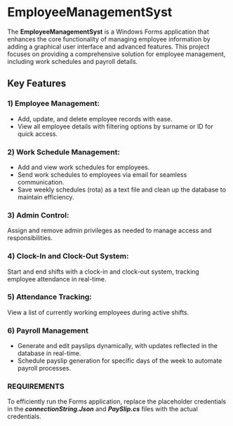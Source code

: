 # EmployeeManagementSyst 
The **EmployeeManagementSyst** is a Windows Forms application that enhances the core functionality of managing employee information by adding a graphical user interface and advanced features. This project focuses on providing a comprehensive solution for employee management, including work schedules and payroll details.

## Key Features

### 1) Employee Management:
- Add, update, and delete employee records with ease.
- View all employee details with filtering options by surname or ID for quick access.

### 2) Work Schedule Management:
- Add and view work schedules for employees.
- Send work schedules to employees via email for seamless communication.
- Save weekly schedules (rota) as a text file and clean up the database to maintain efficiency.

### 3) Admin Control:
Assign and remove admin privileges as needed to manage access and responsibilities.

### 4) Clock-In and Clock-Out System:
Start and end shifts with a clock-in and clock-out system, tracking employee attendance in real-time.

### 5) Attendance Tracking:
View a list of currently working employees during active shifts.

### 6) Payroll Management
- Generate and edit payslips dynamically, with updates reflected in the database in real-time.
- Schedule payslip generation for specific days of the week to automate payroll processes.

### REQUIREMENTS
To efficiently run the Forms application, replace the placeholder credentials in the ***connectionString.Json*** and ***PaySlip.cs*** files with the actual credentials.

